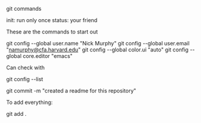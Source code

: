 git commands

init: run only once
status: your friend

These are the commands to start out

git config --global user.name "Nick Murphy"
git config --global user.email "namurphy@cfa.harvard.edu"
git config --global color.ui "auto"
git config --global core.editor "emacs"

Can check with 

git config --list

git commit -m "created a readme for this repository"

To add everything:

git add . 
